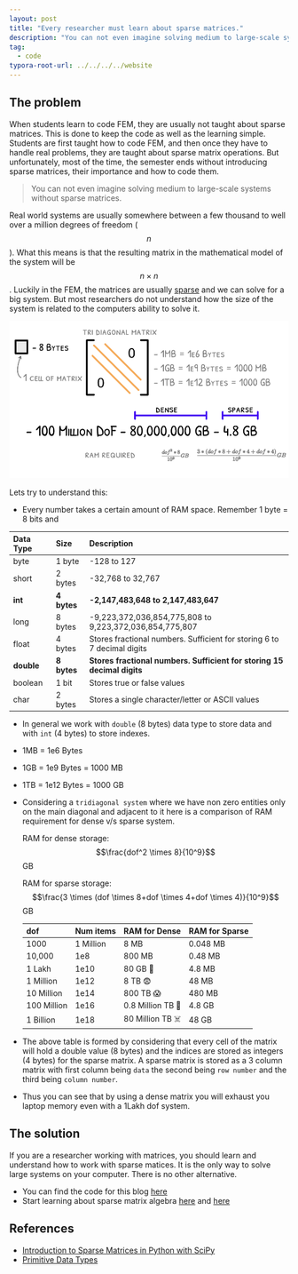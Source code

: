 ```yaml
---
layout: post
title: "Every researcher must learn about sparse matrices."
description: "You can not even imagine solving medium to large-scale systems without sparse matrices."
tag: 
  - code
typora-root-url: ../../../../website
---
```


## The problem

When students learn to code FEM, they are usually not taught about sparse matrices. This is done to keep the code as well as the learning simple. Students are first taught how to code FEM, and then once they have to handle real problems, they are taught about sparse matrix operations. But unfortunately, most of the time, the semester ends without introducing sparse matrices, their importance and how to code them.

> You can not even imagine solving medium to large-scale systems without sparse matrices.

Real world systems are usually somewhere between a few thousand to well over a million degrees of freedom ($$n$$). What this means is that the resulting matrix in the mathematical model of the system will be $$n \times n$$. Luckily in the FEM, the matrices are usually [sparse](https://en.wikipedia.org/wiki/Sparse_matrix) and we can solve for a big system. But most researchers do not understand how the size of the system is related to the computers ability to solve it.

![background](/assets/images/background.png)

Lets try to understand this:

- Every number takes a certain amount of RAM space. Remember 1 byte = 8 bits and

| Data Type  | Size        | Description                                                  |
| :--------- | :---------- | :----------------------------------------------------------- |
| byte       | 1 byte      | -128 to 127                                                  |
| short      | 2 bytes     | -32,768 to 32,767                                            |
| **int**    | **4 bytes** | **-2,147,483,648 to 2,147,483,647**                          |
| long       | 8 bytes     | -9,223,372,036,854,775,808 to 9,223,372,036,854,775,807      |
| float      | 4 bytes     | Stores fractional numbers. Sufficient for storing 6 to 7 decimal digits |
| **double** | **8 bytes** | **Stores fractional numbers. Sufficient for storing 15 decimal digits** |
| boolean    | 1 bit       | Stores true or false values                                  |
| char       | 2 bytes     | Stores a single character/letter or ASCII values             |

- In general we work with `double` (8 bytes) data type to store data and with `int`  (4 bytes) to store indexes.

- 1MB = 1e6 Bytes

- 1GB = 1e9 Bytes = 1000 MB

- 1TB = 1e12 Bytes = 1000 GB

- Considering a `tridiagonal system` where we have non zero entities only on the main diagonal and adjacent to it here is a comparison of RAM requirement for dense v/s sparse system.

  RAM for dense storage: $$\frac{dof^2 \times 8}{10^9}$$GB

  RAM for sparse storage: $$\frac{3 \times (dof \times 8+dof \times 4+dof \times 4)}{10^9}$$GB

  | dof         | Num items | RAM for Dense | RAM for Sparse |
  | ----------- | --------- | ------ | -------- |
  | 1000        | 1 Million | 8 MB | 0.048 MB |
  | 10,000	    | 1e8		    | 800 MB | 0.48 MB |
  | 1 Lakh   		| 1e10      | 80 GB 🧐 | 4.8 MB |
  | 1 Million   | 1e12      | 8 TB 😨 | 48 MB |
  | 10 Million  | 1e14      | 800 TB 😱 | 480 MB |
  | 100 Million | 1e16      | 0.8 Million TB 🤯 | 4.8 GB |
  | 1 Billion   | 1e18      | 80 Million TB ☠️ | 48 GB |

- The above table is formed by considering that every cell of the matrix will hold a double value (8 bytes) and the indices are stored as integers (4 bytes) for the sparse matrix. A sparse matrix is stored as a 3 column matrix with first column being `data` the second being `row number` and the third being `column number`.

- Thus you can see that by using a dense matrix you will exhaust you laptop memory even with a 1Lakh dof system.

## The solution

If you are a researcher working with matrices, you should learn and understand how to work with sparse matices. It is the only way to solve large systems on your computer. There is no other alternative.

- You can find the code for this blog [here](https://gist.github.com/iitrabhi/39a4a3808635e227d4cc87ac4d47ef9d)
- Start learning about sparse matrix algebra [here](https://www.w3schools.com/python/scipy/scipy_sparse_data.php) and [here](https://cmdlinetips.com/2018/03/sparse-matrices-in-python-with-scipy/)

## References

- [Introduction to Sparse Matrices in Python with SciPy](https://cmdlinetips.com/2018/03/sparse-matrices-in-python-with-scipy/)
- [Primitive Data Types](https://www.w3schools.com/java/java_data_types.asp)
